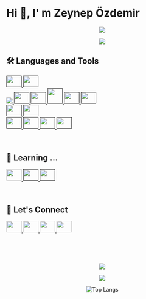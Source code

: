 # Hi :wave:, I' m Zeynep Özdemir

<p align="center"> 
    <img src="https://github.com/zeyn-app/zeyn-app/assets/64809828/9d1f1f1b-dda6-4e87-aa57-c6bd373121d8">
</p>

<p align="center"> 
    <img src="https://github.com/zeyn-app/zeyn-app/assets/64809828/b3a7252f-610f-48dd-90ca-207b40e25a15">
</p>


## 🛠️ Languages and Tools
<p align='left'>
    <a href=''>
    <img height="30" width="40" src="https://cdn.simpleicons.org/git">  
</a>
    </a>
    <a href=''>
    <img height="30" width="40" src="https://cdn.simpleicons.org/github">   
    </a>

<br/>

<a href=''>
    <img src='https://img.shields.io/badge/Java-ED8B00?style=for-the-badge&logo=java'>
 </a>
<a href=''>
    <img height="30" width="40" src="https://cdn.simpleicons.org/spring">   
</a>
<a href=''>
    <img height="30" width="40" src="https://cdn.simpleicons.org/springboot">   
</a>
<a href=''>
    <img height="40" width="40" src="https://cdn.simpleicons.org/mysql">  
</a>
<a href=''>
    <img height="30" width="40" src="https://cdn.simpleicons.org/postgresql">
 </a>
 <a href=''>
    <img height="30" width="40" src="https://cdn.simpleicons.org/microsoftsqlserver">
 </a>

<br/>
<a href=''>
    <img height="30" width="40" src="https://cdn.simpleicons.org/html5"> 
 </a>
<a href=''>
    <img height="30" width="40" src="https://cdn.simpleicons.org/css3">    
</a>

<br/>
<a href=''>
   <img height="30" width="40" src="https://cdn.simpleicons.org/visualstudiocode">  
</a>
<a href=''>
    <img height="30" width="40" src="https://cdn.simpleicons.org/intellijidea/"> 
</a>
<a href=''>
    <img height="30" width="40" src="https://cdn.simpleicons.org/eclipseide/black">
 </a>
 <a href=''>
    <img height="30" width="40" src="https://cdn.simpleicons.org/postman">    
</a>

</p>

<br/>

## :honeybee: Learning ...

<p align='left'>
    <a href='|'>
    <img height="30" width="40" src="https://cdn.simpleicons.org/javascript">
    </a>
    <a href=''>
    <img height="30" width="40" src="https://cdn.simpleicons.org/react">  
    </a>
<a href=''>
    <img height="30" width="40" src="https://cdn.simpleicons.org/docker/blue">
 </a>
</p>

<br/>

## :raising_hand: Let's Connect

<p align='left'>
    <a href='mailto: zeynepozz2299@gmail.com'>
    <img height="30" width="40" src="https://cdn.simpleicons.org/gmail">
    </a>
    <a href='https://www.linkedin.com/in/zzeynepozdemir/'>
    <img height="30" width="40" src="https://cdn.simpleicons.org/linkedin/blue">
    </a>
    <a href='https://medium.com/@zeynepozzdemir'>
    <img height="30" width="40" src="https://cdn.simpleicons.org/medium/black">    
    </a>
    <a href='https://www.hackerrank.com/imzeynepozdemir'>
    <img height="30" width="40" src="https://cdn.simpleicons.org/hackerrank/green">
    </a>
</p>

<br/><br/>

## 
<p align="center">
    <img align="center" src="https://github-readme-streak-stats.herokuapp.com?user=zeyn-app&theme=dark&hide_border=true">
</p>
<p align="center">
    <img align="center" src="https://github-readme-stats.vercel.app/api?username=zeyn-app&theme=radical">
</p>
<p align="center">
    <img align="center" src="https://github-readme-stats.vercel.app/api/top-langs/?username=zeyn-app&theme=radical&layout=compact" alt="Top Langs">
</p>
